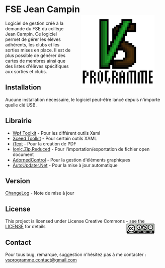 # FSE Jean Campin <a href="https://github.com/VincentSinel"><img align="right" src="https://raw.githubusercontent.com/VincentSinel/Image/master/Icone.png" width="233" style="margin:0px 30px" alt="VS Programme"></a>

Logiciel de gestion créé à la demande du FSE du collège Jean Campin. Ce logiciel permet de gérer les élèves adhérents, les clubs et les sorties mises en place. Il est de plus possible de générer des cartes de membres ainsi que des listes d'élèves spécifiques aux sorties et clubs.

## Installation

Aucune installation nécessaire, le logiciel peut-être lancé depuis n'importe quelle clé USB.

## Librairie

* [Wpf Toolkit](https://github.com/xceedsoftware/wpftoolkit) - Pour les différent outils Xaml
* [Xceed Toolkit](https://github.com/xceedsoftware/wpftoolkit) - Pour certain outils XAML
* [iText](https://github.com/itext/itextsharp) - Pour la creation de PDF
* [Ionic.Zip.Reduced](https://www.nuget.org/packages/DotNetZip.Reduced/) - Pour l'importation/exportation de fichier open document
* [AdornedControl](https://www.codeproject.com/Articles/54472/Defining-WPF-Adorners-in-XAML) - Pour la gestion d'élèments graphiques
* [AutoUpdater.Net](https://github.com/ravibpatel/AutoUpdater.NET) - Pour la mise à jour automatique

## Version

[ChangeLog](Note%20Mise%20A%20Jour.txt) - Note de mise à jour

## License

This project is licensed under License Creative Commons - see the [LICENSE](https://creativecommons.org/licenses/by-nc-nd/4.0/) for details<a href="https://creativecommons.org/licenses/by-nc-nd/4.0/"><img align="right" src="https://raw.githubusercontent.com/VincentSinel/Image/master/License%20Creative%20Commons.png" width="88" style="margin:0px 30px" alt="VS Programme"></a>

## Contact

Pour tous bug, remarque, suggestion n'hésitez pas à me contacter :
vsprogramme.contact@gmail.com
